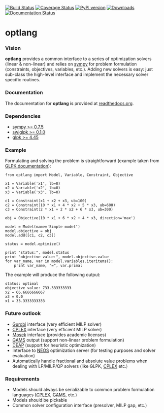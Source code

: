 [![Build Status](https://travis-ci.org/biosustain/optlang.png?branch=master)](https://travis-ci.org/biosustain/optlang)
[![Coverage Status](https://coveralls.io/repos/biosustain/optlang/badge.png?branch=master)](https://coveralls.io/r/biosustain/optlang?branch=master)
[![PyPI version](https://badge.fury.io/py/optlang.svg)](http://badge.fury.io/py/optlang)
[![Downloads](https://pypip.in/download/optlang/badge.svg)](https://pypi.python.org/pypi/optlang/)
[![Documentation Status](https://readthedocs.org/projects/optlang/badge/?version=latest)](https://readthedocs.org/projects/optlang/?badge=latest)



optlang
=======

### Vision
__optlang__ provides a common interface to a series of optimization solvers (linear & non-linear) and relies on [sympy](http://sympy.org/en/index.html) for problem formulation (constraints, objectives, variables, etc.). Adding new solvers is easy: just sub-class the high-level interface and implement the necessary solver specific routines.

### Documentation

The documentation for __optlang__ is provided at [readthedocs.org](http://optlang.readthedocs.org/en/latest/).

### Dependencies

* [sympy >= 0.7.5](http://sympy.org/en/index.html)
* [swiglpk >= 0.1.0](https://pypi.python.org/pypi/swiglpk)
* [glpk >= 4.45](https://www.gnu.org/software/glpk/)

### Example

Formulating and solving the problem is straightforward (example taken from [GLPK documentation](http://www.gnu.org/software/glpk)):

    from optlang import Model, Variable, Constraint, Objective
 
    x1 = Variable('x1', lb=0)
    x2 = Variable('x2', lb=0)
    x3 = Variable('x3', lb=0)
 
    c1 = Constraint(x1 + x2 + x3, ub=100)
    c2 = Constraint(10 * x1 + 4 * x2 + 5 * x3, ub=600)
    c3 = Constraint(2 * x1 + 2 * x2 + 6 * x3, ub=300)
 
    obj = Objective(10 * x1 + 6 * x2 + 4 * x3, direction='max')
 
    model = Model(name='Simple model')
    model.objective = obj
    model.add([c1, c2, c3])
 
    status = model.optimize()
 
    print "status:", model.status
    print "objective value:", model.objective.value
    for var_name, var in model.variables.iteritems():
        print var_name, "=", var.primal
 
 The example will produce the following output:
 
    status: optimal
    objective value: 733.333333333
    x2 = 66.6666666667
    x3 = 0.0
    x1 = 33.3333333333
    
### Future outlook

* [Gurobi][gurobi_url] interface (very efficient MILP solver)
* [CPLEX][cplex_url] interface (very efficient MILP solver)
* [Mosek][mosek_url] interface (provides academic licenses)
* [GAMS][gams_url] output (support non-linear problem formulation)
* [DEAP][deap_url] (support for heuristic optimization)
* Interface to [NEOS][neos_url] optimization server (for testing purposes and solver evaluation)
* Automatically handle fractional and absolute value problems when dealing with LP/MILP/QP solvers (like GLPK, [CPLEX][cplex_url] etc.)

### Requirements

* Models should always be serializable to common problem formulation languages ([CPLEX][cplex_url], [GAMS][gams_url], etc.)
* Models should be pickable
* Common solver configuration interface (presolver, MILP gap, etc.)

[cplex_url]: http://www-01.ibm.com/software/commerce/optimization/cplex-optimizer/ "CPLEX"
[inspyred_url]: https://pypi.python.org/pypi/inspyred
[gurobi_url]: http://www.gurobi.com/  "GUROBI"
[mosek_url]: http://www.mosek.com/ "MOSEK"
[gams_url]: http://www.gams.com/ "GAMS"
[deap_url]: https://code.google.com/p/deap/ "DEAP"
[neos_url]: http://www.neos-server.org/neos/ "NEOS"

